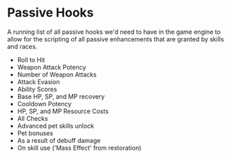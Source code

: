 # Passive Hooks
A running list of all passive hooks we'd need to have in the game engine to
allow for the scripting of all passive enhancements that are granted by skills
and races.

* Roll to Hit
* Weapon Attack Potency
* Number of Weapon Attacks
* Attack Evasion
* Ability Scores
* Base HP, SP, and MP recovery
* Cooldown Potency
* HP, SP, and MP Resource Costs
* All Checks
* Advanced pet skills unlock
* Pet bonuses
* As a result of debuff damage
* On skill use ('Mass Effect' from restoration)
